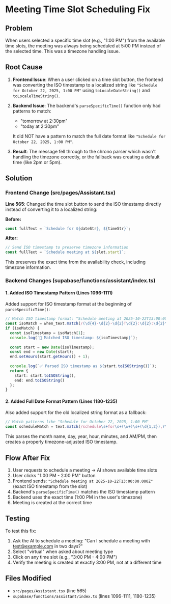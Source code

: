 # Meeting Time Slot Scheduling Fix

## Problem
When users selected a specific time slot (e.g., "1:00 PM") from the available time slots, the meeting was always being scheduled at 5:00 PM instead of the selected time. This was a timezone handling issue.

## Root Cause
1. **Frontend Issue**: When a user clicked on a time slot button, the frontend was converting the ISO timestamp to a localized string like `"Schedule for October 22, 2025, 1:00 PM"` using `toLocaleDateString()` and `toLocaleTimeString()`.
   
2. **Backend Issue**: The backend's `parseSpecificTime()` function only had patterns to match:
   - "tomorrow at 2:30pm"
   - "today at 2:30pm"
   
   It did NOT have a pattern to match the full date format like `"Schedule for October 22, 2025, 1:00 PM"`.

3. **Result**: The message fell through to the chrono parser which wasn't handling the timezone correctly, or the fallback was creating a default time (like 2pm or 5pm).

## Solution

### Frontend Change (src/pages/Assistant.tsx)
**Line 565**: Changed the time slot button to send the ISO timestamp directly instead of converting it to a localized string:

**Before:**
```typescript
const fullText = `Schedule for ${dateStr}, ${timeStr}`;
```

**After:**
```typescript
// Send ISO timestamp to preserve timezone information
const fullText = `Schedule meeting at ${slot.start}`;
```

This preserves the exact time from the availability check, including timezone information.

### Backend Changes (supabase/functions/assistant/index.ts)

#### 1. Added ISO Timestamp Pattern (Lines 1096-1111)
Added support for ISO timestamp format at the beginning of `parseSpecificTime()`:

```typescript
// Match ISO timestamp format: "Schedule meeting at 2025-10-22T13:00:00.000Z"
const isoMatch = when_text.match(/(\d{4}-\d{2}-\d{2}T\d{2}:\d{2}:\d{2}\.\d{3}Z)/);
if (isoMatch) {
  const isoTimestamp = isoMatch[1];
  console.log(`📝 Matched ISO timestamp: ${isoTimestamp}`);
  
  const start = new Date(isoTimestamp);
  const end = new Date(start);
  end.setHours(start.getHours() + 1);
  
  console.log(`✅ Parsed ISO timestamp as ${start.toISOString()}`);
  return {
    start: start.toISOString(),
    end: end.toISOString()
  };
}
```

#### 2. Added Full Date Format Pattern (Lines 1180-1235)
Also added support for the old localized string format as a fallback:

```typescript
// Match patterns like "Schedule for October 22, 2025, 1:00 PM"
const scheduleMatch = text.match(/schedule\s+for\s+(\w+)\s+(\d{1,2}),?\s+(\d{4}),?\s+(\d{1,2}):(\d{2})\s*(am|pm)?/i);
```

This parses the month name, day, year, hour, minutes, and AM/PM, then creates a properly timezone-adjusted ISO timestamp.

## Flow After Fix

1. User requests to schedule a meeting → AI shows available time slots
2. User clicks "1:00 PM - 2:00 PM" button
3. Frontend sends: `"Schedule meeting at 2025-10-22T13:00:00.000Z"` (exact ISO timestamp from the slot)
4. Backend's `parseSpecificTime()` matches the ISO timestamp pattern
5. Backend uses the exact time (1:00 PM in the user's timezone)
6. Meeting is created at the correct time

## Testing
To test this fix:
1. Ask the AI to schedule a meeting: "Can I schedule a meeting with test@example.com in two days?"
2. Select "virtual" when asked about meeting type
3. Click on any time slot (e.g., "3:00 PM - 4:00 PM")
4. Verify the meeting is created at exactly 3:00 PM, not at a different time

## Files Modified
- `src/pages/Assistant.tsx` (line 565)
- `supabase/functions/assistant/index.ts` (lines 1096-1111, 1180-1235)


